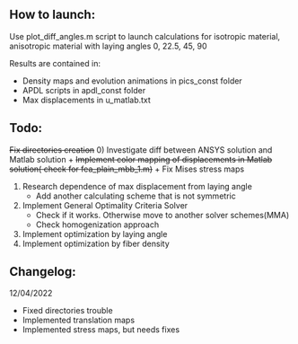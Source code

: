## How to launch:
Use plot_diff_angles.m script to launch calculations for isotropic material, 
anisotropic material with laying angles 0, 22.5, 45, 90

Results are contained in:
+ Density maps and evolution animations in pics_const folder
+ APDL scripts in apdl_const folder
+ Max displacements in u_matlab.txt

## Todo:
~~Fix directories creation~~
0) Investigate diff between ANSYS solution and Matlab solution
	+ ~~Implement color mapping of displacements in Matlab solution( check for fea_plain_mbb_1.m)~~
	+ Fix Mises stress maps
1) Research dependence of max displacement from laying angle
	+ Add another calculating scheme that is not symmetric
2) Implement General Optimality Criteria Solver
	+ Check if it works. Otherwise move to another solver schemes(MMA)
	+ Check homogenization approach
3) Implement optimization by laying angle
4) Implement optimization by fiber density

## Changelog:
12/04/2022
+ Fixed directories trouble
+ Implemented translation maps
+ Implemented stress maps, but needs fixes
